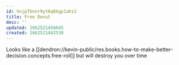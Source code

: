 ```yaml
---
id: hnjp7bnnr9yt0q6kgp1ahz2
title: Free Donut
desc: ''
updated: 1662521456645
created: 1662521442530
---
```


Looks like a [[dendron://kevin-public/res.books.how-to-make-better-decision.concepts.free-roll]] but will destroy you over time